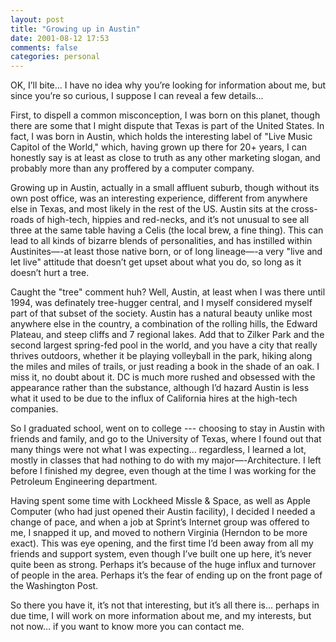 ```yaml
---
layout: post
title: "Growing up in Austin"
date: 2001-08-12 17:53
comments: false
categories: personal
---
```


OK, I’ll bite... I have no idea why you’re looking for information about
me, but since you’re so curious, I suppose I can reveal a few details...

First, to dispell a common misconception, I was born on this planet,
though there are some that I might dispute that Texas is part of the
United States. In fact, I was born in Austin, which holds the
interesting label of "Live Music Capitol of the World," which, having
grown up there for 20+ years, I can honestly say is at least as close to
truth as any other marketing slogan, and probably more than any
proffered by a computer company.

Growing up in Austin, actually in a small affluent suburb, though
without its own post office, was an interesting experience, different
from anywhere else in Texas, and most likely in the rest of the US.
Austin sits at the cross-roads of high-tech, hippies and red-necks, and
it’s not unusual to see all three at the same table having a Celis (the
local brew, a fine thing). This can lead to all kinds of bizarre blends
of personalities, and has instilled within Austinites—-at least those
native born, or of long lineage—-a very "live and let live" attitude
that doesn’t get upset about what you do, so long as it doesn’t hurt a
tree.

Caught the "tree" comment huh? Well, Austin, at least when I was there
until 1994, was definately tree-hugger central, and I myself considered
myself part of that subset of the society. Austin has a natural beauty
unlike most anywhere else in the country, a combination of the rolling
hills, the Edward Plateau, and steep cliffs and 7 regional lakes. Add
that to Zilker Park and the second largest spring-fed pool in the world,
and you have a city that really thrives outdoors, whether it be playing
volleyball in the park, hiking along the miles and miles of trails, or
just reading a book in the shade of an oak. I miss it, no doubt about
it. DC is much more rushed and obsessed with the appearance rather than
the substance, although I’d hazard Austin is less what it used to be due
to the influx of California hires at the high-tech companies.

So I graduated school, went on to college --- choosing to stay in Austin
with friends and family, and go to the University of Texas, where I
found out that many things were not what I was expecting… regardless, I
learned a lot, mostly in classes that had nothing to do with my
major—-Architecture. I left before I finished my degree, even though at
the time I was working for the Petroleum Engineering department.

Having spent some time with Lockheed Missle & Space, as well as Apple
Computer (who had just opened their Austin facility), I decided I needed
a change of pace, and when a job at Sprint’s Internet group was offered
to me, I snapped it up, and moved to nothern Virginia (Herndon to be
more exact). This was eye opening, and the first time I’d been away from
all my friends and support system, even though I’ve built one up here,
it’s never quite been as strong. Perhaps it’s because of the huge influx
and turnover of people in the area. Perhaps it’s the fear of ending up
on the front page of the Washington Post.

So there you have it, it’s not that interesting, but it’s all there is…
perhaps in due time, I will work on more information about me, and my
interests, but not now… if you want to know more you can contact me.
